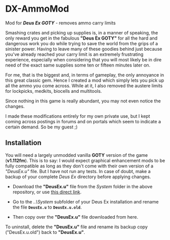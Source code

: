 # DX-AmmoMod
Mod for ***Deus Ex GOTY*** - removes ammo carry limits

Smashing crates and picking up supplies is, in a manner of speaking, the only reward you get in the fabulous **"Deus Ex GOTY"** for all the hard and dangerous work you do while trying to save the world from the grips of a sinister power. Having to leave many of these goodies behind just because you've already reached your carry limit is an extremely frustrating experience, especially when considering that you will most likely be in dire need of the exact same supplies some ten or fifteen minutes later on. 

For me, that is the biggest and, in terms of gameplay, the only annoyance in this great classic gem. Hence I created a mod which simply lets you pick up all the ammo you come across. While at it, I also removed the austere limits for lockpicks, medkits, biocells and multitools.

Since nothing in this game is really abundant, you may not even notice the changes.

I made these modifications entirely for my own private use, but I kept coming across postings in forums and on portals which seem to indicate a certain demand. So be my guest ;)


## Installation

You will need a largely unmodded vanilla **GOTY** version of the game (**v1.112fm**). This is to say: I would expect graphical enhancement mods to be fully compatible as long as they don't come with their own version of a *"DeusEx.u"* file. But I have not run any tests. In case of doubt, make a backup of your complete *Deus Ex* directory before applying changes.

- Download the **"DeusEx.u"** file from the *System* folder in the above repository, or use [this direct link](https://github.com/philobyte/DX-AmmoMod/raw/master/System/DeusEx.u).

- Go to the *..\System* subfolder of your Deus Ex installation and rename the file **`DeusEx.u`** to **`DeusEx.u.old`**.

- Then copy over the **"DeusEx.u"** file downloaded from here. 


To uninstall, delete the **"DeusEx.u"** file and rename its backup copy ("DeusEx.u.old") back to **"DeusEx.u"**.
